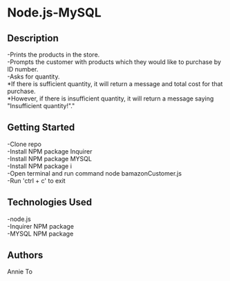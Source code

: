 # Node.js-MySQL

## Description
-Prints the products in the store.</br>
-Prompts the customer with products which they would like to purchase by ID number.</br>
-Asks for quantity.</br>
    *If there is sufficient quantity, it will return a message and total cost for that purchase.</br>
    *However, if there is insufficient quantity, it will return a message saying "Insufficient quantity!"."</br>

## Getting Started
-Clone repo </br>
-Install NPM package Inquirer </br>
-Install NPM package MYSQL </br>
-Install NPM package i </br>
-Open terminal and run command node bamazonCustomer.js </br>
-Run 'ctrl + c' to exit </br>

## Technologies Used
-node.js </br>
-Inquirer NPM package </br>
-MYSQL NPM package </br>

## Authors
Annie To
